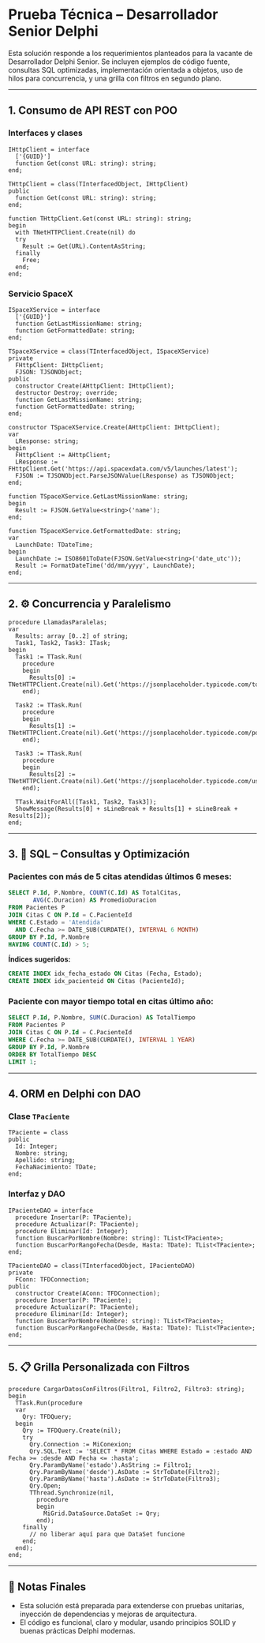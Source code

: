 # Prueba Técnica – Desarrollador Senior Delphi

Esta solución responde a los requerimientos planteados para la vacante de Desarrollador Delphi Senior. Se incluyen ejemplos de código fuente, consultas SQL optimizadas, implementación orientada a objetos, uso de hilos para concurrencia, y una grilla con filtros en segundo plano.

---

## 1. Consumo de API REST con POO

### Interfaces y clases

```delphi
IHttpClient = interface
  ['{GUID}']
  function Get(const URL: string): string;
end;

THttpClient = class(TInterfacedObject, IHttpClient)
public
  function Get(const URL: string): string;
end;

function THttpClient.Get(const URL: string): string;
begin
  with TNetHTTPClient.Create(nil) do
  try
    Result := Get(URL).ContentAsString;
  finally
    Free;
  end;
end;
```

### Servicio SpaceX

```delphi
ISpaceXService = interface
  ['{GUID}']
  function GetLastMissionName: string;
  function GetFormattedDate: string;
end;

TSpaceXService = class(TInterfacedObject, ISpaceXService)
private
  FHttpClient: IHttpClient;
  FJSON: TJSONObject;
public
  constructor Create(AHttpClient: IHttpClient);
  destructor Destroy; override;
  function GetLastMissionName: string;
  function GetFormattedDate: string;
end;

constructor TSpaceXService.Create(AHttpClient: IHttpClient);
var
  LResponse: string;
begin
  FHttpClient := AHttpClient;
  LResponse := FHttpClient.Get('https://api.spacexdata.com/v5/launches/latest');
  FJSON := TJSONObject.ParseJSONValue(LResponse) as TJSONObject;
end;

function TSpaceXService.GetLastMissionName: string;
begin
  Result := FJSON.GetValue<string>('name');
end;

function TSpaceXService.GetFormattedDate: string;
var
  LaunchDate: TDateTime;
begin
  LaunchDate := ISO8601ToDate(FJSON.GetValue<string>('date_utc'));
  Result := FormatDateTime('dd/mm/yyyy', LaunchDate);
end;
```

---

## 2. ⚙️ Concurrencia y Paralelismo

```delphi
procedure LlamadasParalelas;
var
  Results: array [0..2] of string;
  Task1, Task2, Task3: ITask;
begin
  Task1 := TTask.Run(
    procedure
    begin
      Results[0] := TNetHTTPClient.Create(nil).Get('https://jsonplaceholder.typicode.com/todos/1').ContentAsString;
    end);

  Task2 := TTask.Run(
    procedure
    begin
      Results[1] := TNetHTTPClient.Create(nil).Get('https://jsonplaceholder.typicode.com/posts/1').ContentAsString;
    end);

  Task3 := TTask.Run(
    procedure
    begin
      Results[2] := TNetHTTPClient.Create(nil).Get('https://jsonplaceholder.typicode.com/users/1').ContentAsString;
    end);

  TTask.WaitForAll([Task1, Task2, Task3]);
  ShowMessage(Results[0] + sLineBreak + Results[1] + sLineBreak + Results[2]);
end;
```

---

## 3. 🧾 SQL – Consultas y Optimización

### Pacientes con más de 5 citas atendidas últimos 6 meses:

```sql
SELECT P.Id, P.Nombre, COUNT(C.Id) AS TotalCitas,
       AVG(C.Duracion) AS PromedioDuracion
FROM Pacientes P
JOIN Citas C ON P.Id = C.PacienteId
WHERE C.Estado = 'Atendida'
  AND C.Fecha >= DATE_SUB(CURDATE(), INTERVAL 6 MONTH)
GROUP BY P.Id, P.Nombre
HAVING COUNT(C.Id) > 5;
```

**Índices sugeridos:**

```sql
CREATE INDEX idx_fecha_estado ON Citas (Fecha, Estado);
CREATE INDEX idx_pacienteid ON Citas (PacienteId);
```

### Paciente con mayor tiempo total en citas último año:

```sql
SELECT P.Id, P.Nombre, SUM(C.Duracion) AS TotalTiempo
FROM Pacientes P
JOIN Citas C ON P.Id = C.PacienteId
WHERE C.Fecha >= DATE_SUB(CURDATE(), INTERVAL 1 YEAR)
GROUP BY P.Id, P.Nombre
ORDER BY TotalTiempo DESC
LIMIT 1;
```

---

## 4. ORM en Delphi con DAO

### Clase `TPaciente`

```delphi
TPaciente = class
public
  Id: Integer;
  Nombre: string;
  Apellido: string;
  FechaNacimiento: TDate;
end;
```

### Interfaz y DAO

```delphi
IPacienteDAO = interface
  procedure Insertar(P: TPaciente);
  procedure Actualizar(P: TPaciente);
  procedure Eliminar(Id: Integer);
  function BuscarPorNombre(Nombre: string): TList<TPaciente>;
  function BuscarPorRangoFecha(Desde, Hasta: TDate): TList<TPaciente>;
end;

TPacienteDAO = class(TInterfacedObject, IPacienteDAO)
private
  FConn: TFDConnection;
public
  constructor Create(AConn: TFDConnection);
  procedure Insertar(P: TPaciente);
  procedure Actualizar(P: TPaciente);
  procedure Eliminar(Id: Integer);
  function BuscarPorNombre(Nombre: string): TList<TPaciente>;
  function BuscarPorRangoFecha(Desde, Hasta: TDate): TList<TPaciente>;
end;
```

---

## 5. 📋 Grilla Personalizada con Filtros

```delphi
procedure CargarDatosConFiltros(Filtro1, Filtro2, Filtro3: string);
begin
  TTask.Run(procedure
  var
    Qry: TFDQuery;
  begin
    Qry := TFDQuery.Create(nil);
    try
      Qry.Connection := MiConexion;
      Qry.SQL.Text := 'SELECT * FROM Citas WHERE Estado = :estado AND Fecha >= :desde AND Fecha <= :hasta';
      Qry.ParamByName('estado').AsString := Filtro1;
      Qry.ParamByName('desde').AsDate := StrToDate(Filtro2);
      Qry.ParamByName('hasta').AsDate := StrToDate(Filtro3);
      Qry.Open;
      TThread.Synchronize(nil,
        procedure
        begin
          MiGrid.DataSource.DataSet := Qry;
        end);
    finally
      // no liberar aquí para que DataSet funcione
    end;
  end);
end;
```

---

## 📌 Notas Finales

- Esta solución está preparada para extenderse con pruebas unitarias, inyección de dependencias y mejoras de arquitectura.
- El código es funcional, claro y modular, usando principios SOLID y buenas prácticas Delphi modernas.
